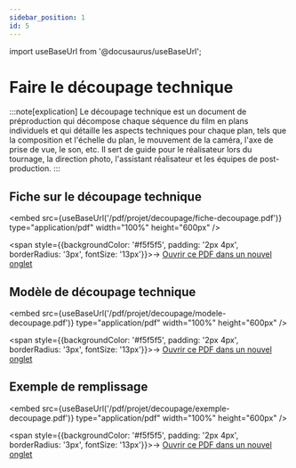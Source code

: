 ```yaml
---
sidebar_position: 1
id: 5
---
```

import useBaseUrl from '@docusaurus/useBaseUrl';

# Faire le découpage technique

:::note[explication]
Le découpage technique est un document de préproduction qui décompose chaque séquence du film en plans individuels et qui détaille les aspects techniques pour chaque plan, tels que la composition et l'échelle du plan, le mouvement de la caméra, l'axe de prise de vue, le son, etc. Il sert de guide pour le réalisateur lors du tournage, la direction photo, l'assistant réalisateur et les équipes de post-production.
:::

## Fiche sur le découpage technique

<embed
  src={useBaseUrl('/pdf/projet/decoupage/fiche-decoupage.pdf')}
  type="application/pdf"
  width="100%"
  height="600px"
/>

<span style={{backgroundColor: '#f5f5f5', padding: '2px 4px', borderRadius: '3px', fontSize: '13px'}}>→ [Ouvrir ce PDF dans un nouvel onglet](/pdf/projet/decoupage/fiche-decoupage.pdf)</span>

## Modèle de découpage technique

<embed
  src={useBaseUrl('/pdf/projet/decoupage/modele-decoupage.pdf')}
  type="application/pdf"
  width="100%"
  height="600px"
/>

<span style={{backgroundColor: '#f5f5f5', padding: '2px 4px', borderRadius: '3px', fontSize: '13px'}}>→ [Ouvrir ce PDF dans un nouvel onglet](/pdf/projet/decoupage/modele-decoupage.pdf)</span>

## Exemple de remplissage

<embed
  src={useBaseUrl('/pdf/projet/decoupage/exemple-decoupage.pdf')}
  type="application/pdf"
  width="100%"
  height="600px"
/>

<span style={{backgroundColor: '#f5f5f5', padding: '2px 4px', borderRadius: '3px', fontSize: '13px'}}>→ [Ouvrir ce PDF dans un nouvel onglet](/pdf/projet/decoupage/exemple-decoupage.pdf)</span>
